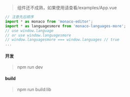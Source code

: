 > 组件还不成熟，如果使用请查看/examples/App.vue

```javascript
// 注意先后顺序
import * as monaco from 'monaco-editor';
import * as languagesmore from 'monaco-languages-more';
// use window.language
// or use window.languagesmore
// window.languagesmore === window.languages // true
...
```

#### 开发

> npm run dev

#### build

> npm run build:lib